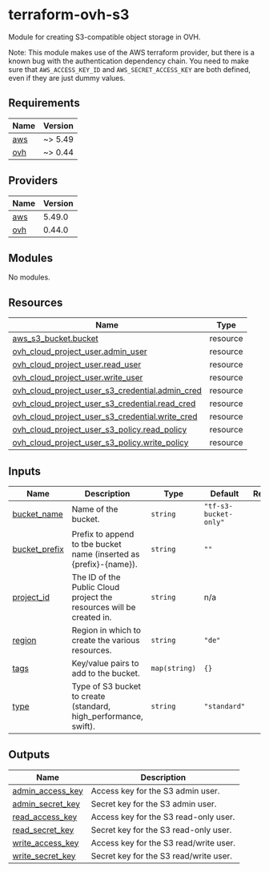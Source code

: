 # terraform-ovh-s3

Module for creating S3-compatible object storage in OVH.

Note: This module makes use of the AWS terraform provider, but there is a known bug with the authentication dependency chain. You need to make sure that `AWS_ACCESS_KEY_ID` and `AWS_SECRET_ACCESS_KEY` are both defined, even if they are just dummy values.

## Requirements

| Name | Version |
|------|---------|
| <a name="requirement_aws"></a> [aws](#requirement\_aws) | ~> 5.49 |
| <a name="requirement_ovh"></a> [ovh](#requirement\_ovh) | ~> 0.44 |

## Providers

| Name | Version |
|------|---------|
| <a name="provider_aws"></a> [aws](#provider\_aws) | 5.49.0 |
| <a name="provider_ovh"></a> [ovh](#provider\_ovh) | 0.44.0 |

## Modules

No modules.

## Resources

| Name | Type |
|------|------|
| [aws_s3_bucket.bucket](https://registry.terraform.io/providers/hashicorp/aws/latest/docs/resources/s3_bucket) | resource |
| [ovh_cloud_project_user.admin_user](https://registry.terraform.io/providers/ovh/ovh/latest/docs/resources/cloud_project_user) | resource |
| [ovh_cloud_project_user.read_user](https://registry.terraform.io/providers/ovh/ovh/latest/docs/resources/cloud_project_user) | resource |
| [ovh_cloud_project_user.write_user](https://registry.terraform.io/providers/ovh/ovh/latest/docs/resources/cloud_project_user) | resource |
| [ovh_cloud_project_user_s3_credential.admin_cred](https://registry.terraform.io/providers/ovh/ovh/latest/docs/resources/cloud_project_user_s3_credential) | resource |
| [ovh_cloud_project_user_s3_credential.read_cred](https://registry.terraform.io/providers/ovh/ovh/latest/docs/resources/cloud_project_user_s3_credential) | resource |
| [ovh_cloud_project_user_s3_credential.write_cred](https://registry.terraform.io/providers/ovh/ovh/latest/docs/resources/cloud_project_user_s3_credential) | resource |
| [ovh_cloud_project_user_s3_policy.read_policy](https://registry.terraform.io/providers/ovh/ovh/latest/docs/resources/cloud_project_user_s3_policy) | resource |
| [ovh_cloud_project_user_s3_policy.write_policy](https://registry.terraform.io/providers/ovh/ovh/latest/docs/resources/cloud_project_user_s3_policy) | resource |

## Inputs

| Name | Description | Type | Default | Required |
|------|-------------|------|---------|:--------:|
| <a name="input_bucket_name"></a> [bucket\_name](#input\_bucket\_name) | Name of the bucket. | `string` | `"tf-s3-bucket-only"` | no |
| <a name="input_bucket_prefix"></a> [bucket\_prefix](#input\_bucket\_prefix) | Prefix to append to tbe bucket name (inserted as {prefix}-{name}). | `string` | `""` | no |
| <a name="input_project_id"></a> [project\_id](#input\_project\_id) | The ID of the Public Cloud project the resources will be created in. | `string` | n/a | yes |
| <a name="input_region"></a> [region](#input\_region) | Region in which to create the various resources. | `string` | `"de"` | no |
| <a name="input_tags"></a> [tags](#input\_tags) | Key/value pairs to add to the bucket. | `map(string)` | `{}` | no |
| <a name="input_type"></a> [type](#input\_type) | Type of S3 bucket to create (standard, high\_performance, swift). | `string` | `"standard"` | no |

## Outputs

| Name | Description |
|------|-------------|
| <a name="output_admin_access_key"></a> [admin\_access\_key](#output\_admin\_access\_key) | Access key for the S3 admin user. |
| <a name="output_admin_secret_key"></a> [admin\_secret\_key](#output\_admin\_secret\_key) | Secret key for the S3 admin user. |
| <a name="output_read_access_key"></a> [read\_access\_key](#output\_read\_access\_key) | Access key for the S3 read-only user. |
| <a name="output_read_secret_key"></a> [read\_secret\_key](#output\_read\_secret\_key) | Secret key for the S3 read-only user. |
| <a name="output_write_access_key"></a> [write\_access\_key](#output\_write\_access\_key) | Access key for the S3 read/write user. |
| <a name="output_write_secret_key"></a> [write\_secret\_key](#output\_write\_secret\_key) | Secret key for the S3 read/write user. |
